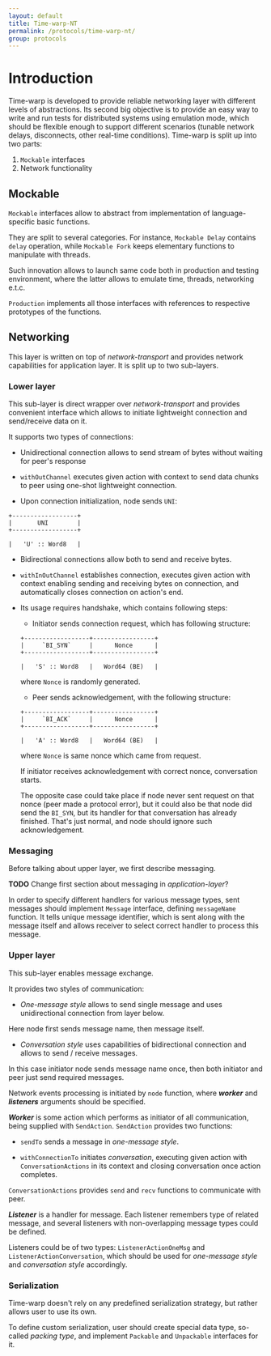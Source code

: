 ```yaml
---
layout: default
title: Time-warp-NT
permalink: /protocols/time-warp-nt/
group: protocols
---
```


# Introduction

Time-warp is developed to provide reliable networking layer with different levels of abstractions. Its second big objective is to provide an easy way to write and run tests for distributed systems using emulation mode, which should be flexible enough to support different scenarios (tunable network delays, disconnects, other real-time conditions). Time-warp is split up into two parts:

1. `Mockable` interfaces
2. Network functionality


## Mockable

`Mockable` interfaces allow to abstract from implementation of
language-specific basic functions.

They are split to several categories. For instance, `Mockable Delay`
contains `delay` operation, while `Mockable Fork` keeps elementary
functions to manipulate with threads.

Such innovation allows to launch same code both in production and testing
environment, where the latter allows to emulate time, threads, networking e.t.c.

`Production` implements all those interfaces with references to respective
prototypes of the functions.


## Networking

This layer is written on top of _network-transport_ and provides network
capabilities for application layer. It is split up to two sub-layers.


### Lower layer

This sub-layer is direct wrapper over _network-transport_ and provides
convenient interface which allows to initiate lightweight connection
and send/receive data on it.

It supports two types of connections:

* Unidirectional connection allows to send stream of bytes without waiting
for peer's response

 * `withOutChannel` executes given action with context to send
 data chunks to peer using one-shot lightweight connection.

 * Upon connection initialization, node sends `UNI`:

 ~~~
 +------------------+
 |       UNI        |
 +------------------+

 |   'U' :: Word8   |
 ~~~


* Bidirectional connections allow both to send and receive bytes.

 * `withInOutChannel` establishes connection, executes given action
with context enabling sending and receiving bytes on connection,
and automatically closes connection on action's end.

 * Its usage requires handshake, which contains following steps:

   * Initiator sends connection request, which has following structure:

   ~~~
   +------------------+-----------------+
   |     `BI_SYN`     |      Nonce      |
   +------------------+-----------------+

   |   'S' :: Word8   |   Word64 (BE)   |
   ~~~

   where `Nonce` is randomly generated.

   * Peer sends acknowledgement, with the following structure:

   ~~~
   +------------------+-----------------+
   |     `BI_ACK`     |      Nonce      |
   +------------------+-----------------+

   |   'A' :: Word8   |   Word64 (BE)   |
   ~~~

   where `Nonce` is same nonce which came from request.

   If initiator receives acknowledgement with correct nonce, conversation starts.

   The opposite case could take place if node never sent request on that nonce (peer made a protocol error), but it could also be that node did send the `BI_SYN`, but its handler for that conversation has already finished.
   That's just normal, and node should ignore such acknowledgement.


### Messaging

Before talking about upper layer, we first describe messaging.

**TODO** Change first section about messaging in *application-layer*?

In order to specify different handlers for various message types,
sent messages should implement `Message` interface, defining `messageName` function. It tells unique message identifier, which is sent
 along with the message itself and allows receiver to select correct handler
 to process this message.


### Upper layer

This sub-layer enables message exchange.

It provides two styles of communication:

* *One-message style* allows to send single message and uses unidirectional connection from layer below.

 Here node first sends message name, then message itself.

* *Conversation style* uses capabilities of bidirectional connection
and allows to send / receive messages.

 In this case initiator node sends message name once, then both initiator and
peer just send required messages.

Network events processing is initiated by `node` function, where
 ***worker*** and ***listeners*** arguments should be specified.

***Worker*** is some action which performs as initiator of all communication,
being supplied with `SendAction`. `SendAction` provides two functions:

* `sendTo` sends a message in *one-message style*.

* `withConnectionTo` initiates *conversation*, executing given action with
`ConversationActions` in its context and closing conversation once
action completes.

`ConversationActions` provides `send` and `recv` functions to communicate with peer.

***Listener*** is a handler for message. Each listener remembers type of
 related message, and several listeners with non-overlapping message types
 could be defined.

Listeners could be of two types: `ListenerActionOneMsg` and
`ListenerActionConversation`, which should be used for *one-message style*
and *conversation style* accordingly.


### Serialization

Time-warp doesn't rely on any predefined serialization strategy, but rather
allows user to use its own.

To define custom serialization, user should create special data type, so-called
*packing type*, and implement `Packable` and `Unpackable` interfaces for it.
